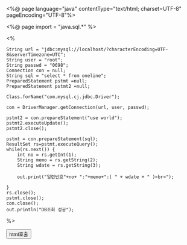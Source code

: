 <%@ page language="java" contentType="text/html; charset=UTF-8"
    pageEncoding="UTF-8"%>
    
<%@ page import = "java.sql.*" %>   
<!DOCTYPE html>
<html>
<head>
<meta charset="UTF-8">
<title>Insert title here</title>
</head>
<body>
<%

	String url = "jdbc:mysql://localhost/?characterEncoding=UTF-8&serverTimezone=UTC"; 
	String user = "root"; 
	String passwd = "0698";
	Connection con = null;
	String sql = "select * from oneline";
	PreparedStatement pstmt =null;
	PreparedStatement pstmt2 =null;
	
	Class.forName("com.mysql.cj.jdbc.Driver");
	
	con = DriverManager.getConnection(url, user, passwd);
	
	pstmt2 = con.prepareStatement("use world");
	pstmt2.executeUpdate();
	pstmt2.close();
	
	pstmt = con.prepareStatement(sql);
	ResultSet rs=pstmt.executeQuery();
	while(rs.next()) {
		int no = rs.getInt(1);
		String memo = rs.getString(2);
		String wdate = rs.getString(3);
		
		out.print("일련번호"+no+ ":"+memo+":( " + wdate + " )<br>");
	
	}
	rs.close();
	pstmt.close();
	con.close(); 
	out.println("DB조회 성공");  
%>
<form method="post" action="http://localhost:8080/oneline/memo01.html">
	<button type="submit">html호출</button> 
</form>

</body>
</html>